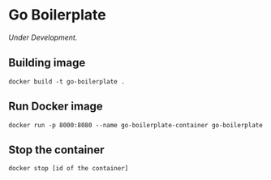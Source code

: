 # Go Boilerplate

*Under Development.*

## Building image

```
docker build -t go-boilerplate .
```

## Run Docker image

```
docker run -p 8000:8080 --name go-boilerplate-container go-boilerplate
```

## Stop the container

```
docker stop [id of the container]
```
